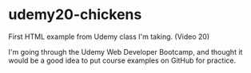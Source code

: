 # udemy20-chickens
First HTML example from Udemy class I'm taking. (Video 20)

I'm going through the Udemy Web Developer Bootcamp, and thought it would be a good idea to put course examples on GitHub for practice.
